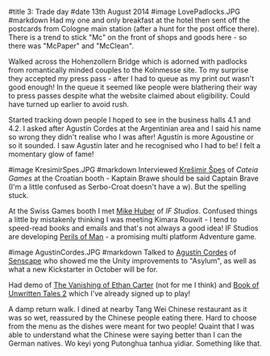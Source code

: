 #title 3: Trade day
#date 13th August 2014
#image LovePadlocks.JPG
#markdown
Had my one and only breakfast at the hotel then sent off the
postcards from Cologne main station (after a hunt for the post office
there). There is a trend to stick "Mc" on the front of shops and
goods here - so there was "McPaper" and "McClean".

Walked across the Hohenzollern Bridge which is adorned with padlocks
from romantically minded couples to the Kolnmesse site. To my surprise
they accepted my press pass - after I had to queue as my print out wasn't
good enough! In the queue it seemed like people were blathering their way
to press passes despite what the website claimed about eligibility. Could
have turned up earlier to avoid rush.

Started tracking down people I hoped to see in the business halls
4.1 and 4.2.  I asked after Agust&iacute;n Cordes at the Argentinian area
and I said his name so wrong
they didn't realise who I was after! Agust&iacute;n is more Agoustine or so
it sounded.  I saw Agust&iacute;n later and he recognised who I had to be!
I felt a momentary glow of fame!

#image KresimirSpes.JPG
#markdown
Interviewed [Kre&#353;imir &#352;pes](http://www.gameboomers.com/interviews/KSpesInterview/KSpesInterview.htm) of
*Cateia Games* at the Croatian booth - Kaptain Brawe should be said
Captain Brave (I'm a little confused as Serbo-Croat doesn't have a w). But the spelling stuck.

At the Swiss Games booth I met
[Mike Huber](http://www.gameboomers.com/interviews/PerilsofMan/PerilsofMan.htm) of
*IF Studios*. Confused things a little by mistakenly thinking I
was meeting Kimara Rouwit - I tend to speed-read books and emails and
that's not always a good idea!  IF Studios are developing
[Perils of Man](https://www.perilsofman.com) -
a promising multi platform Adventure game.

#image AgustinCordes.JPG
#markdown
Talked to [Agust&iacute;n Cordes](http://www.gameboomers.com/interviews/AgustinCordes/AgustinCordes.htm) of [Senscape](https://talk.senscape.io) who showed me
the Unity improvements to "Asylum", as well as what a new Kickstarter
in October will be for.

Had demo of [The Vanishing of Ethan Carter](http://www.theastronauts.com/)
(not for me I think) and
[Book of Unwritten Tales 2](http://de.unwritten-tales.com/) which
I've already signed up to play!

A damp return walk. I dined at nearby Tang Wei Chinese restaurant as it
was so wet, reassured by the Chinese people eating there.
Hard to choose from the menu as the dishes were meant for two people!
Quaint that I was able to understand what the Chinese were saying better than
I can the German natives. Wo keyi yong Putonghua tanhua yidiar. Something
like that.
